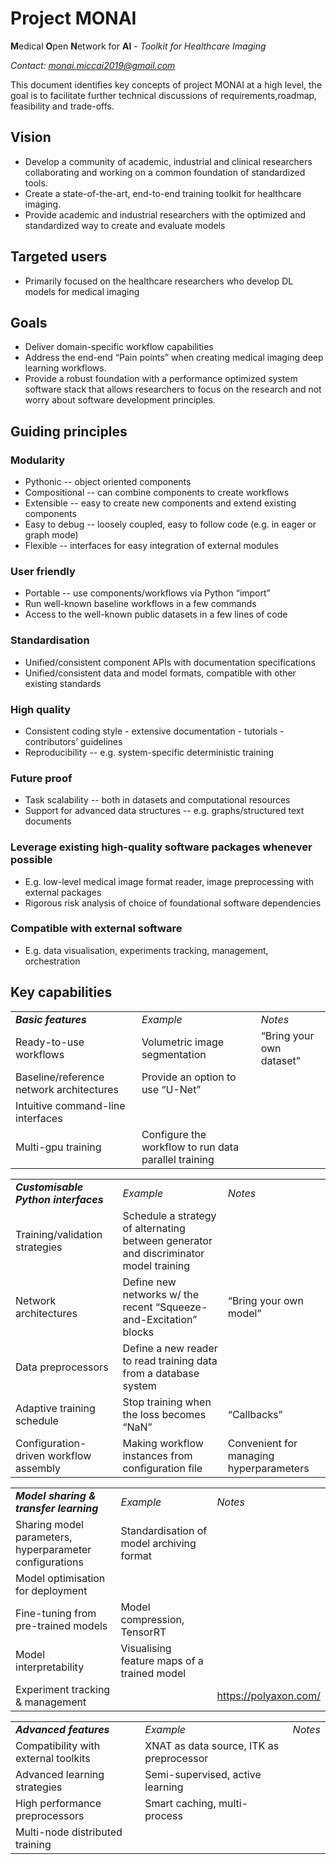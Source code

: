 # Project MONAI
**M**edical **O**pen **N**etwork for **AI** - _Toolkit for Healthcare Imaging_

_Contact: <monai.miccai2019@gmail.com>_

This document identifies key concepts of project MONAI at a high level, the goal is to facilitate further technical discussions of requirements,roadmap, feasibility and trade-offs.


## Vision
   *   Develop a community of academic, industrial and clinical researchers collaborating and working on a common foundation of standardized tools.
   *   Create a state-of-the-art, end-to-end training toolkit for healthcare imaging.
   *   Provide academic and industrial researchers with the optimized and standardized way to create and evaluate models

## Targeted users
   *   Primarily focused on the healthcare researchers who develop DL models for medical imaging

## Goals
   *   Deliver domain-specific workflow capabilities 
   *   Address the end-end “Pain points” when creating medical imaging deep learning workflows.
   *   Provide a robust foundation with a performance optimized system software stack that allows researchers to focus on the research and not worry about software development principles.

## Guiding principles
### Modularity
   *   Pythonic -- object oriented components
   *   Compositional -- can combine components to create workflows
   *   Extensible -- easy to create new components and extend existing components
   *   Easy to debug -- loosely coupled, easy to follow code (e.g. in eager or graph mode)
   *   Flexible -- interfaces for easy integration of external modules
### User friendly
   *   Portable -- use components/workflows via Python “import”
   *   Run well-known baseline workflows in a few commands
   *   Access to the well-known public datasets in a few lines of code
### Standardisation
   *   Unified/consistent component APIs with documentation specifications
   *   Unified/consistent data and model formats, compatible with other existing standards
### High quality
   *   Consistent coding style - extensive documentation - tutorials - contributors’ guidelines
   *   Reproducibility -- e.g. system-specific deterministic training
### Future proof
   *   Task scalability -- both in datasets and computational resources
   *   Support for advanced data structures -- e.g. graphs/structured text documents
### Leverage existing high-quality software packages whenever possible
   *   E.g. low-level medical image format reader, image preprocessing with external packages
   *   Rigorous risk analysis of choice of foundational software dependencies
### Compatible with external software
   *   E.g. data visualisation, experiments tracking, management, orchestration

## Key capabilities

<table>
  <tr>
   <td>
<strong><em>Basic features</em></strong>
   </td>
   <td colspan="2" ><em>Example</em>
   </td>
   <td><em>Notes</em>
   </td>
  </tr>
  <tr>
   <td>Ready-to-use workflows
   </td>
   <td colspan="2" >Volumetric image segmentation
   </td>
   <td>“Bring your own dataset”
   </td>
  </tr>
  <tr>
   <td>Baseline/reference network architectures
   </td>
   <td colspan="2" >Provide an option to use “U-Net”
   </td>
   <td>
   </td>
  </tr>
  <tr>
   <td>Intuitive command-line interfaces
   </td>
   <td colspan="2" >
   </td>
   <td>
   </td>
  </tr>
  <tr>
   <td>Multi-gpu training
   </td>
   <td colspan="2" >Configure the workflow to run data parallel training
   </td>
   <td>
   </td>
  </tr>
</table>



<table>
  <tr>
   <td><strong><em>Customisable Python interfaces</em></strong>
   </td>
   <td colspan="2" ><em>Example</em>
   </td>
   <td><em>Notes</em>
   </td>
  </tr>
  <tr>
   <td>Training/validation strategies
   </td>
   <td colspan="2" >Schedule a strategy of alternating between generator and discriminator model training
   </td>
   <td>
   </td>
  </tr>
  <tr>
   <td>Network architectures
   </td>
   <td colspan="2" >Define new networks w/ the recent “Squeeze-and-Excitation” blocks
   </td>
   <td>“Bring your own model”
   </td>
  </tr>
  <tr>
   <td>Data preprocessors
   </td>
   <td colspan="2" >Define a new reader to read training data from a database system
   </td>
   <td>
   </td>
  </tr>
  <tr>
   <td>Adaptive training schedule
   </td>
   <td colspan="2" >Stop training when the loss becomes “NaN”
   </td>
   <td>“Callbacks”
   </td>
  </tr>
  <tr>
   <td>Configuration-driven workflow assembly
   </td>
   <td colspan="2" >Making workflow instances from configuration file 
   </td>
   <td>Convenient for managing hyperparameters
   </td>
  </tr>
</table>



<table>
  <tr>
   <td><strong><em>Model sharing & transfer learning</em></strong>
   </td>
   <td colspan="2" ><em>Example</em>
   </td>
   <td><em>Notes</em>
   </td>
  </tr>
  <tr>
   <td>Sharing model parameters, hyperparameter configurations
   </td>
   <td colspan="2" >Standardisation of model archiving format
   </td>
   <td>
   </td>
  </tr>
  <tr>
   <td>Model optimisation for deployment
   </td>
   <td colspan="2" >
   </td>
   <td>
   </td>
  </tr>
  <tr>
   <td>Fine-tuning from pre-trained models
   </td>
   <td colspan="2" >Model compression, TensorRT
   </td>
   <td>
   </td>
  </tr>
  <tr>
   <td>Model interpretability
   </td>
   <td colspan="2" >Visualising feature maps of a trained model
   </td>
   <td>
   </td>
  </tr>
  <tr>
   <td>Experiment tracking & management
   </td>
   <td colspan="2" >
   </td>
   <td><a href="https://polyaxon.com/">https://polyaxon.com/</a>
   </td>
  </tr>
</table>



<table>
  <tr>
   <td><strong><em>Advanced features</em></strong>
   </td>
   <td colspan="2" ><em>Example</em>
   </td>
   <td><em>Notes</em>
   </td>
  </tr>
  <tr>
   <td>Compatibility with external toolkits 
   </td>
   <td colspan="2" >XNAT as data source, ITK as preprocessor
   </td>
   <td>
   </td>
  </tr>
  <tr>
   <td>Advanced learning strategies
   </td>
   <td colspan="2" >Semi-supervised, active learning
   </td>
   <td>
   </td>
  </tr>
  <tr>
   <td>High performance preprocessors
   </td>
   <td colspan="2" >Smart caching, multi-process
   </td>
   <td>
   </td>
  </tr>
  <tr>
   <td>Multi-node distributed training
   </td>
   <td colspan="2" >
   </td>
   <td>
   </td>
  </tr>
</table>

